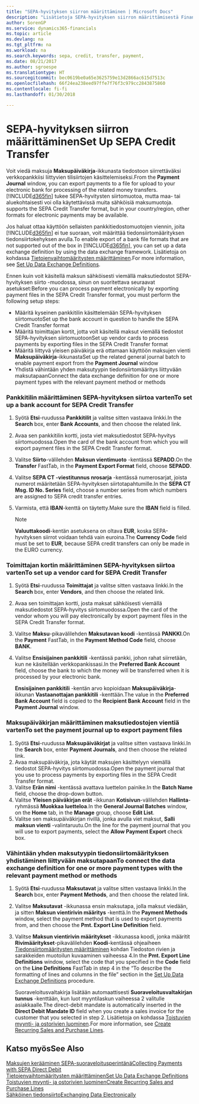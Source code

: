 ```yaml
---
title: "SEPA-hyvityksen siirron määrittäminen | Microsoft Docs"
description: "Lisätietoja SEPA-hyvityksen siirron määrittämisestä Finance and Operations, Business editionissa."
author: SorenGP
ms.service: dynamics365-financials
ms.topic: article
ms.devlang: na
ms.tgt_pltfrm: na
ms.workload: na
ms.search.keywords: sepa, credit, transfer, payment,
ms.date: 08/21/2017
ms.author: sgroespe
ms.translationtype: HT
ms.sourcegitcommit: bec0619be0a65e3625759e13d2866ac615d7513c
ms.openlocfilehash: 66f24ea238eed97ffe7f76f3c979cc2843875860
ms.contentlocale: fi-fi
ms.lasthandoff: 01/30/2018

---
```

# <a name="set-up-sepa-credit-transfer"></a><span data-ttu-id="0b175-103">SEPA-hyvityksen siirron määrittäminen</span><span class="sxs-lookup"><span data-stu-id="0b175-103">Set Up SEPA Credit Transfer</span></span>
<span data-ttu-id="0b175-104">Voit viedä maksuja **Maksupäiväkirja**-ikkunasta tiedostoon siirrettäväksi verkkopankkiisi liittyvien tilisiirtojen käsittelemiseksi.</span><span class="sxs-lookup"><span data-stu-id="0b175-104">From the **Payment Journal** window, you can export payments to a file for upload to your electronic bank for processing of the related money transfers.</span></span> [!INCLUDE[d365fin](includes/d365fin_md.md)]<span data-ttu-id="0b175-105"> tukee SEPA-hyvitysten siirtomuotoa, mutta maa- tai aluekohtaisesti voi olla käytettävissä muita sähköisiä maksumuotoja.</span><span class="sxs-lookup"><span data-stu-id="0b175-105"> supports the SEPA Credit Transfer format, but in your country/region, other formats for electronic payments may be available.</span></span>  

<span data-ttu-id="0b175-106">Jos haluat ottaa käyttöön sellaisten pankkitiedostomuotojen viennin, joita [!INCLUDE[d365fin](includes/d365fin_md.md)] ei tue suoraan, voit määrittää tiedonsiirtomäärityksen tiedonsiirtokehyksen avulla.</span><span class="sxs-lookup"><span data-stu-id="0b175-106">To enable export of a bank file formats that are not supported out of the box in [!INCLUDE[d365fin](includes/d365fin_md.md)], you can set up a data exchange definition by using the data exchange framework.</span></span> <span data-ttu-id="0b175-107">Lisätietoja on kohdassa [Tietojenvaihtomääritysten määrittäminen](across-how-to-set-up-data-exchange-definitions.md).</span><span class="sxs-lookup"><span data-stu-id="0b175-107">For more information, see [Set Up Data Exchange Definitions](across-how-to-set-up-data-exchange-definitions.md).</span></span>  

<span data-ttu-id="0b175-108">Ennen kuin voit käsitellä maksun sähköisesti viemällä maksutiedostot SEPA-hyvityksen siirto -muodossa, sinun on suoritettava seuraavat asetukset:</span><span class="sxs-lookup"><span data-stu-id="0b175-108">Before you can process payment electronically by exporting payment files in the SEPA Credit Transfer format, you must perform the following setup steps:</span></span>  

* <span data-ttu-id="0b175-109">Määritä kyseinen pankkitilin käsittelemään SEPA-hyvityksen siirtomuoto</span><span class="sxs-lookup"><span data-stu-id="0b175-109">Set up the bank account in question to handle the SEPA Credit Transfer format</span></span>  
* <span data-ttu-id="0b175-110">Määritä toimittajan kortit, jotta voit käsitellä maksut viemällä tiedostot SEPA-hyvityksen siirtomuotoon</span><span class="sxs-lookup"><span data-stu-id="0b175-110">Set up vendor cards to process payments by exporting files in the SEPA Credit Transfer format</span></span>  
* <span data-ttu-id="0b175-111">Määritä liittyvä yleisen päiväkirja erä ottamaan käyttöön maksujen vienti **Maksupäiväkirja**-ikkunasta</span><span class="sxs-lookup"><span data-stu-id="0b175-111">Set up the related general journal batch to enable payment export from the **Payment Journal** window</span></span>  
* <span data-ttu-id="0b175-112">Yhdistä vähintään yhden maksutyypin tiedonsiirtomääritys liittyvään maksutapaan</span><span class="sxs-lookup"><span data-stu-id="0b175-112">Connect the data exchange definition for one or more payment types with the relevant payment method or methods</span></span>  

### <a name="to-set-up-a-bank-account-for-sepa-credit-transfer"></a><span data-ttu-id="0b175-113">Pankkitilin määrittäminen SEPA-hyvityksen siirtoa varten</span><span class="sxs-lookup"><span data-stu-id="0b175-113">To set up a bank account for SEPA Credit Transfer</span></span>  
1. <span data-ttu-id="0b175-114">Syötä **Etsi**-ruudussa **Pankkitilit** ja valitse sitten vastaava linkki.</span><span class="sxs-lookup"><span data-stu-id="0b175-114">In the **Search** box, enter **Bank Accounts**, and then choose the related link.</span></span>  
2. <span data-ttu-id="0b175-115">Avaa sen pankkitilin kortti, josta viet maksutiedostot SEPA-hyvitys siirtomuodossa.</span><span class="sxs-lookup"><span data-stu-id="0b175-115">Open the card of the bank account from which you will export payment files in the SEPA Credit Transfer format.</span></span>  
3. <span data-ttu-id="0b175-116">Valitse **Siirto**-välilehden **Maksun vientimuoto** -kentässä **SEPADD**.</span><span class="sxs-lookup"><span data-stu-id="0b175-116">On the **Transfer** FastTab, in the **Payment Export Format** field, choose **SEPADD**.</span></span>  
4. <span data-ttu-id="0b175-117">Valitse **SEPA CT -viestitunnus nrosarja** -kentässä numerosarjat, joista numerot määritetään SEPA-hyvityksen siirtotapahtumille.</span><span class="sxs-lookup"><span data-stu-id="0b175-117">In the **SEPA CT Msg. ID No. Series** field, choose a number series from which numbers are assigned to SEPA credit transfer entries.</span></span>  
5. <span data-ttu-id="0b175-118">Varmista, että **IBAN**-kenttä on täytetty.</span><span class="sxs-lookup"><span data-stu-id="0b175-118">Make sure the **IBAN** field is filled.</span></span>  

    > [!NOTE]  
    >  <span data-ttu-id="0b175-119">**Valuuttakoodi**-kentän asetuksena on oltava **EUR**, koska SEPA-hyvityksen siirrot voidaan tehdä vain euroina.</span><span class="sxs-lookup"><span data-stu-id="0b175-119">The **Currency Code** field must be set to **EUR**, because SEPA credit transfers can only be made in the EURO currency.</span></span>  

### <a name="to-set-up-a-vendor-card-for-sepa-credit-transfer"></a><span data-ttu-id="0b175-120">Toimittajan kortin määrittäminen SEPA-hyvityksen siirtoa varten</span><span class="sxs-lookup"><span data-stu-id="0b175-120">To set up a vendor card for SEPA Credit Transfer</span></span>  
1. <span data-ttu-id="0b175-121">Syötä **Etsi**-ruudussa **Toimittajat** ja valitse sitten vastaava linkki.</span><span class="sxs-lookup"><span data-stu-id="0b175-121">In the **Search** box, enter **Vendors**, and then choose the related link.</span></span>  
2. <span data-ttu-id="0b175-122">Avaa sen toimittajan kortti, josta maksat sähköisesti viemällä maksutiedostot SEPA-hyvitys siirtomuodossa.</span><span class="sxs-lookup"><span data-stu-id="0b175-122">Open the card of the vendor whom you will pay electronically by export payment files in the SEPA Credit Transfer format.</span></span>  
3. <span data-ttu-id="0b175-123">Valitse **Maksu**-pikavälilehden **Maksutavan koodi** -kentässä **PANKKI**.</span><span class="sxs-lookup"><span data-stu-id="0b175-123">On the **Payment** FastTab, in the **Payment Method Code** field, choose **BANK**.</span></span>  
4. <span data-ttu-id="0b175-124">Valitse **Ensisijainen pankkitili** -kentässä pankki, johon rahat siirretään, kun ne käsitellään verkkopankissasi.</span><span class="sxs-lookup"><span data-stu-id="0b175-124">In the **Preferred Bank Account** field, choose the bank to which the money will be transferred when it is processed by your electronic bank.</span></span>  

     <span data-ttu-id="0b175-125">**Ensisijainen pankkitili** -kentän arvo kopioidaan **Maksupäiväkirja**-ikkunan **Vastaanottajan pankkitili** -kenttään.</span><span class="sxs-lookup"><span data-stu-id="0b175-125">The value in the **Preferred Bank Account** field is copied to the **Recipient Bank Account** field in the **Payment Journal** window.</span></span>  

### <a name="to-set-the-payment-journal-up-to-export-payment-files"></a><span data-ttu-id="0b175-126">Maksupäiväkirjan määrittäminen maksutiedostojen vientiä varten</span><span class="sxs-lookup"><span data-stu-id="0b175-126">To set the payment journal up to export payment files</span></span>  
1. <span data-ttu-id="0b175-127">Syötä **Etsi**-ruudussa **Maksupäiväkirjat** ja valitse sitten vastaava linkki.</span><span class="sxs-lookup"><span data-stu-id="0b175-127">In the **Search** box, enter **Payment Journals**, and then choose the related link.</span></span>  
2. <span data-ttu-id="0b175-128">Avaa maksupäiväkirja, jota käytät maksujen käsittelyyn viemällä tiedostot SEPA-hyvitys siirtomuodossa.</span><span class="sxs-lookup"><span data-stu-id="0b175-128">Open the payment journal that you use to process payments by exporting files in the SEPA Credit Transfer format.</span></span>  
3. <span data-ttu-id="0b175-129">Valitse **Erän nimi** -kentässä avattava luettelon painike.</span><span class="sxs-lookup"><span data-stu-id="0b175-129">In the **Batch Name** field, choose the drop\-down button.</span></span>  
4. <span data-ttu-id="0b175-130">Valitse **Yleisen päiväkirjan erät** -ikkunan **Kotisivun**-välilehden **Hallinta**-ryhmässä **Muokkaa luetteloa**.</span><span class="sxs-lookup"><span data-stu-id="0b175-130">In the **General Journal Batches** window, on the **Home** tab, in the **Manage** group, choose **Edit List**.</span></span>  
5. <span data-ttu-id="0b175-131">Valitse sen maksupäiväkirjan rivillä, jonka avulla viet maksut, **Salli maksun vienti** -valintaruutu.</span><span class="sxs-lookup"><span data-stu-id="0b175-131">On the line for the payment journal that you will use to export payments, select the **Allow Payment Export** check box.</span></span>  

### <a name="to-connect-the-data-exchange-definition-for-one-or-more-payment-types-with-the-relevant-payment-method-or-methods"></a><span data-ttu-id="0b175-132">Vähintään yhden maksutyypin tiedonsiirtomäärityksen yhdistäminen liittyvään maksutapaan</span><span class="sxs-lookup"><span data-stu-id="0b175-132">To connect the data exchange definition for one or more payment types with the relevant payment method or methods</span></span>  
1. <span data-ttu-id="0b175-133">Syötä **Etsi**-ruudussa **Maksutavat** ja valitse sitten vastaava linkki.</span><span class="sxs-lookup"><span data-stu-id="0b175-133">In the **Search** box, enter **Payment Methods**, and then choose the related link.</span></span>  
2. <span data-ttu-id="0b175-134">Valitse **Maksutavat** -ikkunassa ensin maksutapa, jolla maksut viedään, ja sitten **Maksun vientirivin määritys** -kenttä.</span><span class="sxs-lookup"><span data-stu-id="0b175-134">In the **Payment Methods** window, select the payment method that is used to export payments from, and then choose the **Pmt. Export Line Definition** field.</span></span>  
3. <span data-ttu-id="0b175-135">Valitse **Maksun vientirivin määritykset** -ikkunassa koodi, jonka määritit **Rivimääritykset**-pikavälilehden **Koodi**-kentässä ohjeaiheen [Tiedonsiirtomääritysten määrittäminen](across-how-to-set-up-data-exchange-definitions.md) kohdan Tiedoston rivien ja sarakkeiden muotoilun kuvaaminen vaiheessa 4.</span><span class="sxs-lookup"><span data-stu-id="0b175-135">In the **Pmt. Export Line Definitions** window, select the code that you specified in the **Code** field on the **Line Definitions** FastTab in step 4 in the “To describe the formatting of lines and columns in the file” section in the [Set Up Data Exchange Definitions](across-how-to-set-up-data-exchange-definitions.md) procedure.</span></span>  

    <span data-ttu-id="0b175-136">Suoraveloitusvaltakirja lisätään automaattisesti **Suoraveloitusvaltakirjan tunnus** -kenttään, kun luot myyntilaskun vaiheessa 2 valitulle asiakkaalle.</span><span class="sxs-lookup"><span data-stu-id="0b175-136">The direct-debit mandate is automatically inserted in the **Direct Debit Mandate ID** field when you create a sales invoice for the customer that you selected in step 2.</span></span> <span data-ttu-id="0b175-137">Lisätietoja on kohdassa [Toistuvien myynti- ja ostorivien luominen](sales-how-work-standard-lines.md).</span><span class="sxs-lookup"><span data-stu-id="0b175-137">For more information, see [Create Recurring Sales and Purchase Lines](sales-how-work-standard-lines.md).</span></span>  

## <a name="see-also"></a><span data-ttu-id="0b175-138">Katso myös</span><span class="sxs-lookup"><span data-stu-id="0b175-138">See Also</span></span>  
[<span data-ttu-id="0b175-139">Maksujen kerääminen SEPA-suoraveloitusperintänä</span><span class="sxs-lookup"><span data-stu-id="0b175-139">Collecting Payments with SEPA Direct Debit</span></span>](finance-collect-payments-with-sepa-direct-debit.md)  
[<span data-ttu-id="0b175-140">Tietojenvaihtomääritysten määrittäminen</span><span class="sxs-lookup"><span data-stu-id="0b175-140">Set Up Data Exchange Definitions</span></span>](across-how-to-set-up-data-exchange-definitions.md)  
[<span data-ttu-id="0b175-141">Toistuvien myynti- ja ostorivien luominen</span><span class="sxs-lookup"><span data-stu-id="0b175-141">Create Recurring Sales and Purchase Lines</span></span>](sales-how-work-standard-lines.md)  
[<span data-ttu-id="0b175-142">Sähköinen tiedonsiirto</span><span class="sxs-lookup"><span data-stu-id="0b175-142">Exchanging Data Electronically</span></span>](across-data-exchange.md)  

